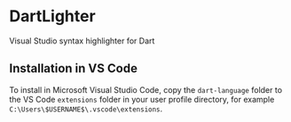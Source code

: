 # DartLighter
Visual Studio syntax highlighter for Dart

## Installation in VS Code

To install in Microsoft Visual Studio Code, copy the `dart-language` folder to the VS Code `extensions` folder in your user profile directory, for example `C:\Users\$USERNAME$\.vscode\extensions`.
